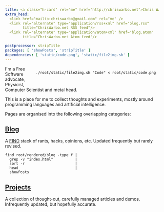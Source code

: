```yaml
---
title: <a class="h-card" rel="me" href="http://chriswarbo.net">Chris Warburton</a>'s Homepage
extra_head:
  <link href="mailto:chriswarbo@gmail.com" rel="me" />
  <link rel="alternate" type="application/rss+xml" href="blog.rss"
        title="ChrisWarbo.net RSS feed"/>
  <link rel="alternate" type="application/atom+xml" href="blog.atom"
        title="ChrisWarbo.net Atom feed"/>

postprocessor: stripTitle
packages: [ 'showPosts', 'stripTitle' ]
dependencies: [ 'static/code.png', 'static/file2img.sh' ]
---
```


<div style="float: right; margin: 0 10px 10px 10px;" >

```{.unwrap pipe="sh | pandoc -t json"}
./root/static/file2img.sh "Code" < root/static/code.png
```

</div>

I'm a Free Software advocate, Physicist, Computer Scientist and metal head.

This is a place for me to collect thoughts and experiments, mostly around
programming languages and artificial intelligence.

Pages are organised into the following overlapping categories:

## [Blog](/blog.html)

A [FINO](http://en.wikipedia.org/wiki/FINO) stack of rants, hacks,
opinions, etc. Updated frequently but rarely revised.

```{.unwrap pipe="bash | pandoc -t json"}
find root/rendered/blog -type f |
  grep -v "index.html"          |
  sort -r                       |
  head                          |
  showPosts
```

## [Projects](/projects.html)

A collection of thought-out, carefully managed articles and demos.
Infrequently updated, but hopefully accurate.
